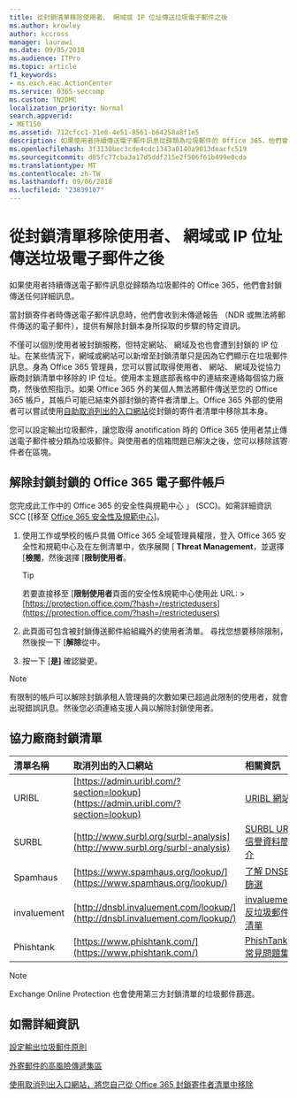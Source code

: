 ```yaml
---
title: 從封鎖清單移除使用者、 網域或 IP 位址傳送垃圾電子郵件之後
ms.author: krowley
author: kccross
manager: laurawi
ms.date: 09/05/2018
ms.audience: ITPro
ms.topic: article
f1_keywords:
- ms.exch.eac.ActionCenter
ms.service: O365-seccomp
ms.custom: TN2DMC
localization_priority: Normal
search.appverid:
- MET150
ms.assetid: 712cfcc1-31e8-4e51-8561-b64258a8f1e5
description: 如果使用者持續傳送電子郵件訊息從歸類為垃圾郵件的 Office 365，他們會封鎖傳送任何詳細訊息。
ms.openlocfilehash: 3f3130bec3cde4cdc1343a0140a9013deacfc519
ms.sourcegitcommit: d85fc77cba3a17d5ddf215e2f506f61b499e0cda
ms.translationtype: MT
ms.contentlocale: zh-TW
ms.lasthandoff: 09/06/2018
ms.locfileid: "23839107"
---
```

# <a name="removing-a-user-domain-or-ip-address-from-a-block-list-after-sending-spam-email"></a>從封鎖清單移除使用者、 網域或 IP 位址傳送垃圾電子郵件之後

如果使用者持續傳送電子郵件訊息從歸類為垃圾郵件的 Office 365，他們會封鎖傳送任何詳細訊息。 
  
當封鎖寄件者時傳送電子郵件訊息時，他們會收到未傳遞報告 （NDR 或無法將郵件傳送的電子郵件），提供有解除封鎖本身所採取的步驟的特定資訊。
  
不僅可以個別使用者被封鎖服務，但特定網站、 網域及也也會遭到封鎖的 IP 位址。在某些情況下，網域或網站可以新增至封鎖清單只是因為它們顯示在垃圾郵件訊息。身為 Office 365 管理員，您可以嘗試取得使用者、 網站、 網域及從協力廠商封鎖清單中移除的 IP 位址。使用本主題底部表格中的連結來連絡每個協力廠商，然後依照指示。如果 Office 365 外的某個人無法將郵件傳送至您的 Office 365 帳戶，其帳戶可能已結束外部封鎖的寄件者清單上。Office 365 外部的使用者可以嘗試使用[自助取消列出的入口網站](https://technet.microsoft.com/library/mt661881%28v=exchg.150%29.aspx)從封鎖的寄件者清單中移除其本身。
  
您可以設定輸出垃圾郵件，讓您取得 anotification 時的 Office 365 使用者禁止傳送電子郵件被分類為垃圾郵件。與使用者的信箱問題已解決之後，您可以移除該寄件者在區塊。
  
## <a name="unblock-a-blocked-office-365-email-account"></a>解除封鎖封鎖的 Office 365 電子郵件帳戶

您完成此工作中的 Office 365 的安全性與規範中心 」 (SCC)。如需詳細資訊 SCC [[移至 [Office 365 安全性及規範中心](go-to-the-securitycompliance-center.md)]。

1. 使用工作或學校的帳戶具備 Office 365 全域管理員權限，登入 Office 365 安全性和規範中心及在左側清單中，依序展開 [ **Threat Management**，並選擇 [**檢閱**，然後選擇 [**限制使用者**。
    
    > [!TIP]
    > 若要直接移至 [**限制使用者**頁面的安全性&amp;規範中心使用此 URL: >[https://protection.office.com/?hash=/restrictedusers](https://protection.office.com/?hash=/restrictedusers)

2. 此頁面可包含被封鎖傳送郵件給組織外的使用者清單。 尋找您想要移除限制，然後按一下 [**解除**從中。

3. 按一下 [**是]** 確認變更。 
    
> [!NOTE]
> 有限制的帳戶可以解除封鎖承租人管理員的次數如果已超過此限制的使用者，就會出現錯誤訊息。然後您必須連絡支援人員以解除封鎖使用者。 
  
## <a name="third-party-block-lists"></a>協力廠商封鎖清單

|**清單名稱**|**取消列出的入口網站**|**相關資訊**|
|:-----|:-----|:-----|
|URIBL  <br/> |[https://admin.uribl.com/?section=lookup](https://admin.uribl.com/?section=lookup) <br/> |[URIBL 網站](https://uribl.com/) <br/> |
|SURBL  <br/> |[http://www.surbl.org/surbl-analysis](http://www.surbl.org/surbl-analysis) <br/> |[SURBL URI 信譽資料簡介](http://www.surbl.org/) <br/> |
|Spamhaus  <br/> |[https://www.spamhaus.org/lookup/](https://www.spamhaus.org/lookup/) <br/> |[了解 DNSBL 篩選](https://www.spamhaus.org/whitepapers/dnsbl_function/) <br/> |
|invaluement  <br/> |[http://dnsbl.invaluement.com/lookup/](http://dnsbl.invaluement.com/lookup/) <br/> |[invaluement 反垃圾郵件清單](http://dnsbl.invaluement.com/) <br/> |
|Phishtank  <br/> |[https://www.phishtank.com/](https://www.phishtank.com/) <br/> |[PhishTank 常見問題集](https://www.phishtank.com/faq.php) <br/> |
   
> [!NOTE]
> Exchange Online Protection 也會使用第三方封鎖清單的垃圾郵件篩選。 
   
## <a name="for-more-information"></a>如需詳細資訊

[設定輸出垃圾郵件原則](configure-the-outbound-spam-policy.md)
  
[外寄郵件的高風險傳遞集區](high-risk-delivery-pool-for-outbound-messages.md)

[使用取消列出入口網站，將您自己從 Office 365 封鎖寄件者清單中移除](use-the-delist-portal-to-remove-yourself-from-the-office-365-blocked-senders-lis.md)
  

  

